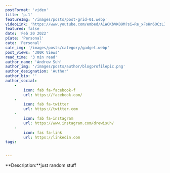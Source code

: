 ```yaml
---
postFormat: 'video'
title: 'p.1'
featureImg: '/images/posts/post-grid-01.webp'
videoLink: 'https://www.youtube.com/embed/A1WOKbVKO9M?si=Re_xFsHn6OCzLIld'
featured: false
date: 'Feb 20 2022'
pCate: 'Personal'
cate: 'Personal'
cate_img: '/images/posts/category/gadget.webp'
post_views: '300K Views'
read_time: '3 min read'
author_name: 'Andrew Suh'
author_img: '/images/posts/author/blogprofilepic.png'
author_designation: 'Author'
author_bio: ''
author_social:
    -
        icon: fab fa-facebook-f
        url: https://facebook.com/
    -
        icon: fab fa-twitter
        url: https://twitter.com
    -
        icon: fab fa-instagram
        url: https://www.instagram.com/drewisuh/
    - 
        icon: fas fa-link
        url: https://linkedin.com
tags: 


---
```


**Description:**just random stuff




